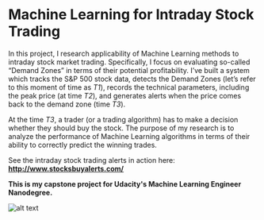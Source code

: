 # Machine Learning for Intraday Stock Trading

In this project, I research applicability of Machine Learning methods to intraday stock market trading. Specifically, I focus on evaluating so-called “Demand Zones” in terms of their potential profitability. I’ve built a system which tracks the S&P 500 stock data, detects the Demand Zones (let’s refer to this moment of time as _T1_), records the technical parameters, including the peak price (at time _T2_), and generates alerts when the price comes back to the demand zone (time _T3_). 

At the time _T3_, a trader (or a trading algorithm) has to make a decision whether they should buy the stock. The purpose of my research is to analyze the performance of Machine Learning algorithms in terms of their ability to correctly predict the winning trades. 

See the intraday stock trading alerts in action here: **http://www.stocksbuyalerts.com/**


**This is my capstone project for Udacity's Machine Learning Engineer Nanodegree.** 

![alt text](https://github.com/alex01001/Machine-Learning-For-Stock-Trading/blob/master/ML%20certificate.PNG)


